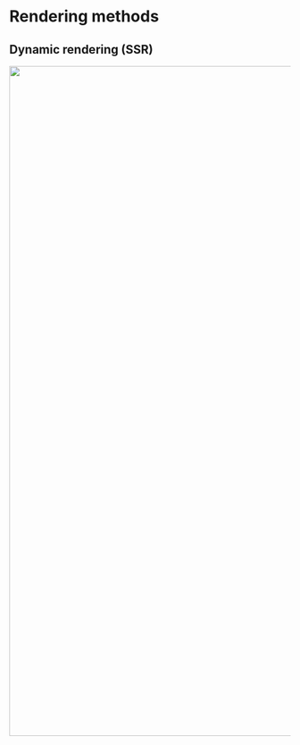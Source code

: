<!-- .slide: class="two-column with-code " -->

<style>
  .ssr-workflow-schema-01 {
    width: 1200px;
    height: auto;
  }
</style>

# Rendering methods

## Dynamic rendering (SSR)

<img src="./assets/images/08-rendering/ssr-workflow-schema.png" class="ssr-workflow-schema-01" />
